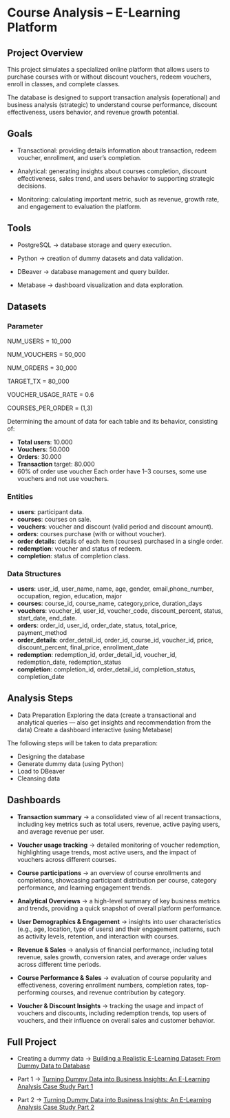 # Course Analysis – E-Learning Platform

## Project Overview
This project simulates a specialized online platform that allows users to purchase courses with or without discount vouchers, redeem vouchers, enroll in classes, and complete classes.

The database is designed to support transaction analysis (operational) and business analysis (strategic) to understand course performance, discount effectiveness, users behavior, and revenue growth potential.

## Goals
- Transactional: providing details information about transaction, redeem voucher, enrollment, and user’s completion.
  
- Analytical: generating insights about courses completion, discount effectiveness, sales trend, and users behavior to supporting strategic decisions.
  
- Monitoring: calculating important metric, such as revenue, growth rate, and engagement to evaluation the platform.

## Tools
- PostgreSQL → database storage and query execution.
  
- Python → creation of dummy datasets and data validation.
  
- DBeaver → database management and query builder.
  
- Metabase → dashboard visualization and data exploration.

## Datasets
### Parameter

NUM_USERS = 10_000

NUM_VOUCHERS = 50_000

NUM_ORDERS = 30_000

TARGET_TX = 80_000

VOUCHER_USAGE_RATE = 0.6

COURSES_PER_ORDER = (1,3)

Determining the amount of data for each table and its behavior, consisting of:
- **Total users**: 10.000
- **Vouchers**: 50.000
- **Orders**: 30.000
- **Transaction** target: 80.000
- 60% of order use voucher
Each order have 1–3 courses, some use vouchers and not use vouchers.

### Entities
- **users**: participant data.
- **courses**: courses on sale.
- **vouchers**: voucher and discount (valid period and discount amount).
- **orders**: courses purchase (with or without voucher).
- **order details**: details of each item (courses) purchased in a single order.
- **redemption**: voucher and status of redeem.
- **completion**: status of completion class.

### Data Structures
- **users**: user_id, user_name, name, age, gender, email,phone_number, occupation, region, education, major
- **courses**: course_id, course_name, category,price, duration_days
- **vouchers**: voucher_id, user_id, voucher_code, discount_percent, status, start_date, end_date.
- **orders**: order_id, user_id, order_date, status, total_price, payment_method
- **order_details**: order_detail_id, order_id, course_id, voucher_id, price, discount_percent, final_price, enrollment_date
- **redemption**: redemption_id, order_detail_id, voucher_id, redemption_date, redemption_status
- **completion**: completion_id, order_detail_id, completion_status, completion_date

## Analysis Steps
- Data Preparation
Exploring the data (create a transactional and analytical queries — also get insights and recommendation from the data)
Create a dashboard interactive (using Metabase)

The following steps will be taken to data preparation:
- Designing the database
- Generate dummy data (using Python)
- Load to DBeaver
- Cleansing data

## Dashboards
- **Transaction summary** → a consolidated view of all recent transactions, including key metrics such as total users, revenue, active paying users, and average revenue per user.
  
- **Voucher usage tracking** → detailed monitoring of voucher redemption, highlighting usage trends, most active users, and the impact of vouchers across different courses.
  
- **Course participations** → an overview of course enrollments and completions, showcasing participant distribution per course, category performance, and learning engagement trends.
  
- **Analytical Overviews** → a high-level summary of key business metrics and trends, providing a quick snapshot of overall platform performance.
  
- **User Demographics & Engagement** → insights into user characteristics (e.g., age, location, type of users) and their engagement patterns, such as activity levels, retention, and interaction with courses.
  
- **Revenue & Sales** → analysis of financial performance, including total revenue, sales growth, conversion rates, and average order values across different time periods.
  
- **Course Performance & Sales** → evaluation of course popularity and effectiveness, covering enrollment numbers, completion rates, top-performing courses, and revenue contribution by category.
  
- **Voucher & Discount Insights** → tracking the usage and impact of vouchers and discounts, including redemption trends, top users of vouchers, and their influence on overall sales and customer behavior.

## Full Project
- Creating a dummy data → [Building a Realistic E-Learning Dataset: From Dummy Data to Database](https://medium.com/@fleursansvoix/building-a-realistic-e-learning-dataset-from-dummy-data-to-database-510506b408e8)
  
- Part 1 → [Turning Dummy Data into Business Insights: An E-Learning Analysis Case Study Part 1](https://medium.com/@fleursansvoix/turning-dummy-data-into-business-insights-an-e-learning-analytics-case-study-part-1-a2d2d520506c)
  
- Part 2 → [Turning Dummy Data into Business Insights: An E-Learning Analysis Case Study Part 2](https://medium.com/@fleursansvoix/turning-dummy-data-into-business-insights-an-e-learning-analysis-case-study-part-2-7555f371997e)
